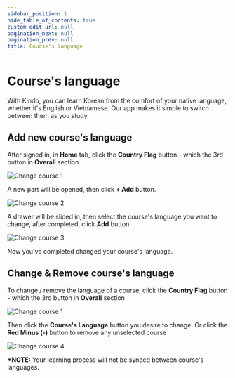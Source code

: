 ```yaml
---
sidebar_position: 1
hide_table_of_contents: true
custom_edit_url: null
pagination_next: null
pagination_prev: null
title: Course's language
---
```


# Course's language

With Kindo, you can learn Korean from the comfort of your native language, whether it's English or Vietnamese. Our app makes it simple to switch between them as you study.

## Add new course's language

After signed in, in **Home** tab, click the **Country Flag** button - which the 3rd button in **Overall** section

![Change course 1](../img/change-course-1.png)

A new part will be opened, then click **+ Add** button.

![Change course 2](../img/change-course-2.png)

A drawer will be slided in, then select the course's language you want to change, after completed, click **Add** button.

![Change course 3](../img/change-course-3.png)

Now you've completed changed your course's language.

## Change & Remove course's language

To change / remove the language of a course, click the **Country Flag** button - which the 3rd button in **Overall** section

![Change course 1](../img/change-course-1.png)

Then click the **Course's Language** button you desire to change. Or click the **Red Minus (-)** button to remove any unselected course

![Change course 4](../img/change-course-4.png)

**\*NOTE:** Your learning process will not be synced between course's languages.
